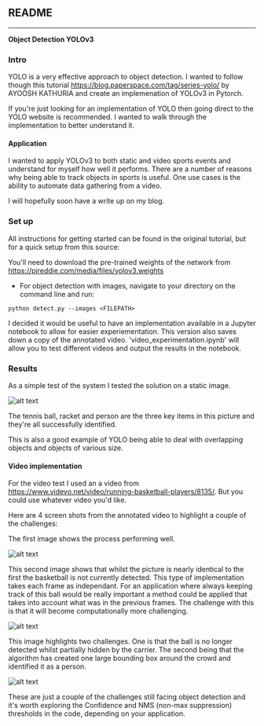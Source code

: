 ## README
---
**Object Detection YOLOv3**

[//]: # (Image References)

[image1]: ./YOLOv3_implementation/examples/det_andy_murray.jpg "Andy Murray with Objects detected"
[image2]: ./YOLOv3_implementation/examples/bball_1.PNG "Basketball example 1"
[image3]: ./YOLOv3_implementation/examples/bball_2.PNG "Basketball example 2"
[image4]: ./YOLOv3_implementation/examples/bball_3.PNG "Basketball example 3"


### Intro

YOLO is a very effective approach to object detection. I wanted to follow though this tutorial https://blog.paperspace.com/tag/series-yolo/ by AYOOSH KATHURIA and create an implemenation of YOLOv3 in Pytorch.

If you're just looking for an implementation of YOLO then going direct to the YOLO website is recommended. I wanted to walk through the implementation to better understand it.

#### Application
I wanted to apply YOLOv3 to both static and video sports events and understand for myself how well it performs. There are a number of reasons why being able to track objects in sports is useful. One use cases is the ability to automate data gathering from a video. 

I will hopefully soon have a write up on my blog.

### Set up

All instructions for getting started can be found in the original tutorial, but for a quick setup from this source:

You'll need to download the pre-trained weights of the network from https://pjreddie.com/media/files/yolov3.weights

- For object detection with images, navigate to your directory on the command line and run:
		
``` python detect.py --images <FILEPATH> ```

I decided it would be useful to have an implementation available in a Jupyter notebook to allow for easier experiementation. This version also saves down a copy of the annotated video. 'video_experimentation.ipynb' will allow you to test different videos and output the results in the notebook. 

### Results

As a simple test of the system I tested the solution on a static image. 

![alt text][image1]

The tennis ball, racket and person are the three key items in this picture and they're all successfully identified.

This is also a good example of YOLO being able to deal with overlapping objects and objects of various size.

#### Video implementation

For the video test I used an a video from https://www.videvo.net/video/running-basketball-players/8135/. But you could use whatever video you'd like. 

Here are 4 screen shots from the annotated video to highlight a couple of the challenges:

The first image shows the process performing well. 

![alt text][image2]

This second image shows that whilst the picture is nearly identical to the first the basketball is not currently detected. This type of implementation takes each frame as independant. For an application where always keeping track of this ball would be really important a method could be applied that takes into account what was in the previous frames. The challenge with this is that it will become computationally more challenging. 

![alt text][image3]

This image highlights two challenges. One is that the ball is no longer detected whilst partially hidden by the carrier. 
The second being that the algorithm has created one large bounding box around the crowd and identified it as a person. 

![alt text][image4] 

These are just a couple of the challenges still facing object detection and it's worth exploring the Confidence and NMS (non-max suppression) thresholds in the code, depending on your application.


 
